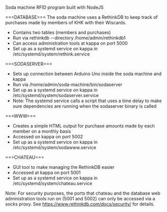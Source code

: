 Soda machine RFID program built with NodeJS

===DATABASE===
The soda machine uses a RethinkDB to keep track of purchases made by members
of KHK with their Wiscards.
- Contains two tables (members and purchases)
- Run via rethinkdb --directory /home/admin/rethinkdb1
- Can access administration tools at kappa on port 5000
- Set up as a systemd service on kappa in /etc/systemd/system/rethink.service

===SODASERVER===
- Sets up connection between Arduino Uno inside the soda machine and
  kappa
- Run via /home/admin/soda-machine/bin/sodaserver
- Set up as a systemd service on kappa in /etc/systemd/system/sodaserver.service
- Note: The systemd service calls a script that uses a time delay to make sure
  dependencies are running when the sodaserver binary is called

===WWW===
- Creates a simple HTML output for purchase amounts made by each member on a
  monthly basis
- Accessed on kappa on port 5002
- Set up as a systemd service on kappa in /etc/systemd/system/sodawww.service

===CHATEAU===
- GUI tool to make managing the RethinkDB easier
- Accessed at kappa on port 5001
- Set up as a systemd service on kappa in /etc/systemd/system/chateau.service

Note: For security purposes, the ports that chateau and the database web
administration tools run on (5001 and 5002) can only be accessed via a socks
proxy. See https://www.rethinkdb.com/docs/security/ for details.
